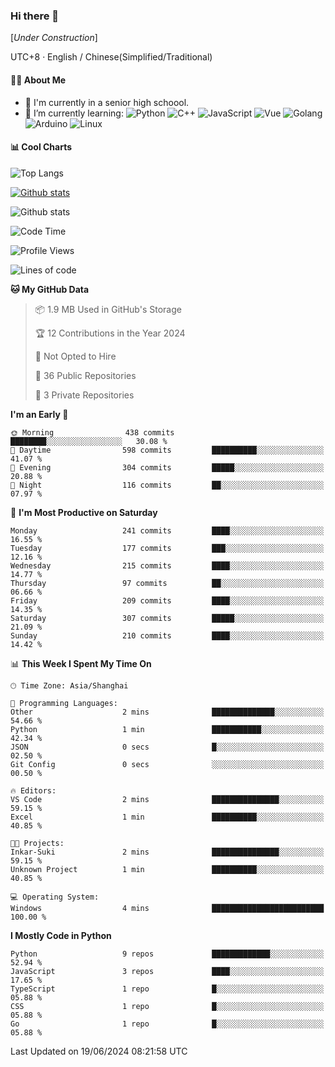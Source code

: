 ### Hi there 👋

\[*Under Construction*\]

UTC+8 · English / Chinese(Simplified/Traditional)

<!--
**NoNormalCreeper/NoNormalCreeper** is a ✨ _special_ ✨ repository because its `README.md` (this file) appears on your GitHub profile.

Here are some ideas to get you started:

- 🔭 I’m currently working on ...
- 🌱 I’m currently learning ...
- 👯 I’m looking to collaborate on ...
- 🤔 I’m looking for help with ...
- 💬 Ask me about ...
- 📫 How to reach me: ...
- 😄 Pronouns: ...
- ⚡ Fun fact: ...
-->

#### 👩‍💻 About Me

- 🏫 I'm currently in a senior high schoool.
- 🌱 I’m currently learning: 
![Python](https://img.shields.io/badge/-Python-blue?style=flat-square&logo=Python&logoColor=fff)
![C++](https://img.shields.io/badge/-C%2B%2B-00599C?style=flat-square&logo=C%2B%2B&logoColor=fff)
![JavaScript](https://img.shields.io/badge/-JavaScript-ffca18?style=flat-square&logo=JavaScript&logoColor=fff)
![Vue](https://img.shields.io/badge/-Vue-4FC08D?style=flat-square&logo=Vue.js&logoColor=fff)
![Golang](https://img.shields.io/badge/-Go-007d9c?style=flat-square&logo=Go&logoColor=fff)
![Arduino](https://img.shields.io/badge/-Arduino-00979D?style=flat-square&logo=Arduino&logoColor=fff)
![Linux](https://img.shields.io/badge/-Linux-FCC624?style=flat-square&logo=Linux&logoColor=fff)

#### 📊 Cool Charts

![Top Langs](https://github-readme-stats.vercel.app/api/top-langs/?username=NoNormalCreeper&layout=compact)

[![Github stats](https://github-readme-stats.vercel.app/api?username=NoNormalCreeper&show_icons=true)](https://github.com/anuraghazra/github-readme-stats)

![Github stats](https://github-profile-trophy.vercel.app/?username=NoNormalCreeper)


<!--START_SECTION:waka-->
![Code Time](http://img.shields.io/badge/Code%20Time-167%20hrs%2020%20mins-blue)

![Profile Views](http://img.shields.io/badge/Profile%20Views-0-blue)

![Lines of code](https://img.shields.io/badge/From%20Hello%20World%20I%27ve%20Written-2.7%20million%20lines%20of%20code-blue)

**🐱 My GitHub Data** 

> 📦 1.9 MB Used in GitHub's Storage 
 > 
> 🏆 12 Contributions in the Year 2024
 > 
> 🚫 Not Opted to Hire
 > 
> 📜 36 Public Repositories 
 > 
> 🔑 3 Private Repositories 
 > 
**I'm an Early 🐤** 

```text
🌞 Morning                438 commits         ████████░░░░░░░░░░░░░░░░░   30.08 % 
🌆 Daytime                598 commits         ██████████░░░░░░░░░░░░░░░   41.07 % 
🌃 Evening                304 commits         █████░░░░░░░░░░░░░░░░░░░░   20.88 % 
🌙 Night                  116 commits         ██░░░░░░░░░░░░░░░░░░░░░░░   07.97 % 
```
📅 **I'm Most Productive on Saturday** 

```text
Monday                   241 commits         ████░░░░░░░░░░░░░░░░░░░░░   16.55 % 
Tuesday                  177 commits         ███░░░░░░░░░░░░░░░░░░░░░░   12.16 % 
Wednesday                215 commits         ████░░░░░░░░░░░░░░░░░░░░░   14.77 % 
Thursday                 97 commits          ██░░░░░░░░░░░░░░░░░░░░░░░   06.66 % 
Friday                   209 commits         ████░░░░░░░░░░░░░░░░░░░░░   14.35 % 
Saturday                 307 commits         █████░░░░░░░░░░░░░░░░░░░░   21.09 % 
Sunday                   210 commits         ████░░░░░░░░░░░░░░░░░░░░░   14.42 % 
```


📊 **This Week I Spent My Time On** 

```text
🕑︎ Time Zone: Asia/Shanghai

💬 Programming Languages: 
Other                    2 mins              ██████████████░░░░░░░░░░░   54.66 % 
Python                   1 min               ███████████░░░░░░░░░░░░░░   42.34 % 
JSON                     0 secs              █░░░░░░░░░░░░░░░░░░░░░░░░   02.50 % 
Git Config               0 secs              ░░░░░░░░░░░░░░░░░░░░░░░░░   00.50 % 

🔥 Editors: 
VS Code                  2 mins              ███████████████░░░░░░░░░░   59.15 % 
Excel                    1 min               ██████████░░░░░░░░░░░░░░░   40.85 % 

🐱‍💻 Projects: 
Inkar-Suki               2 mins              ███████████████░░░░░░░░░░   59.15 % 
Unknown Project          1 min               ██████████░░░░░░░░░░░░░░░   40.85 % 

💻 Operating System: 
Windows                  4 mins              █████████████████████████   100.00 % 
```

**I Mostly Code in Python** 

```text
Python                   9 repos             █████████████░░░░░░░░░░░░   52.94 % 
JavaScript               3 repos             ████░░░░░░░░░░░░░░░░░░░░░   17.65 % 
TypeScript               1 repo              █░░░░░░░░░░░░░░░░░░░░░░░░   05.88 % 
CSS                      1 repo              █░░░░░░░░░░░░░░░░░░░░░░░░   05.88 % 
Go                       1 repo              █░░░░░░░░░░░░░░░░░░░░░░░░   05.88 % 
```




 Last Updated on 19/06/2024 08:21:58 UTC
<!--END_SECTION:waka-->

